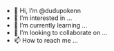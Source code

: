 - 👋 Hi, I’m @dudupokenn
- 👀 I’m interested in ...
- 🌱 I’m currently learning ...
- 💞️ I’m looking to collaborate on ...
- 📫 How to reach me ...

<!---
dudupokenn/dudupokenn is a ✨ special ✨ repository because its `README.md` (this file) appears on your GitHub profile.
You can click the Preview link to take a look at your changes.
--->
